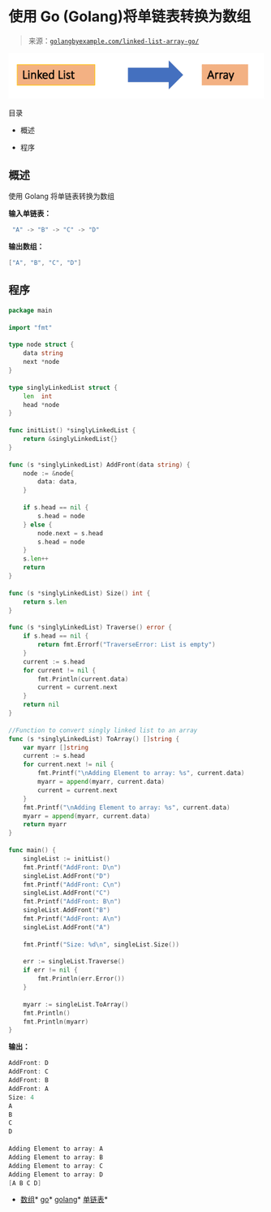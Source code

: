 <!--yml

类别：未分类

日期：2024-10-13 06:36:11

-->

# 使用 Go (Golang)将单链表转换为数组

> 来源：[`golangbyexample.com/linked-list-array-go/`](https://golangbyexample.com/linked-list-array-go/)

![单链表转数组图](img/ccbe90c04631b28e895e760eba3b58b3.png)

目录

+   概述

+   程序

## **概述**

使用 Golang 将单链表转换为数组

**输入单链表：**

```go
 "A" -> "B" -> "C" -> "D"
```

**输出数组：**

```go
["A", "B", "C", "D"]
```

## **程序**

```go
package main

import "fmt"

type node struct {
	data string
	next *node
}

type singlyLinkedList struct {
	len  int
	head *node
}

func initList() *singlyLinkedList {
	return &singlyLinkedList{}
}

func (s *singlyLinkedList) AddFront(data string) {
	node := &node{
		data: data,
	}

	if s.head == nil {
		s.head = node
	} else {
		node.next = s.head
		s.head = node
	}
	s.len++
	return
}

func (s *singlyLinkedList) Size() int {
	return s.len
}

func (s *singlyLinkedList) Traverse() error {
	if s.head == nil {
		return fmt.Errorf("TraverseError: List is empty")
	}
	current := s.head
	for current != nil {
		fmt.Println(current.data)
		current = current.next
	}
	return nil
}

//Function to convert singly linked list to an array
func (s *singlyLinkedList) ToArray() []string {
	var myarr []string
	current := s.head
	for current.next != nil {
		fmt.Printf("\nAdding Element to array: %s", current.data)
		myarr = append(myarr, current.data)
		current = current.next
	}
	fmt.Printf("\nAdding Element to array: %s", current.data)
	myarr = append(myarr, current.data)
	return myarr
}

func main() {
	singleList := initList()
	fmt.Printf("AddFront: D\n")
	singleList.AddFront("D")
	fmt.Printf("AddFront: C\n")
	singleList.AddFront("C")
	fmt.Printf("AddFront: B\n")
	singleList.AddFront("B")
	fmt.Printf("AddFront: A\n")
	singleList.AddFront("A")

	fmt.Printf("Size: %d\n", singleList.Size())

	err := singleList.Traverse()
	if err != nil {
		fmt.Println(err.Error())
	}

	myarr := singleList.ToArray()
	fmt.Println()
	fmt.Println(myarr)
}
```

**输出：**

```go
AddFront: D
AddFront: C
AddFront: B
AddFront: A
Size: 4
A
B
C
D

Adding Element to array: A
Adding Element to array: B
Adding Element to array: C
Adding Element to array: D
[A B C D]
```

+   [数组](https://golangbyexample.com/tag/array/)*   [go](https://golangbyexample.com/tag/go/)*   [golang](https://golangbyexample.com/tag/golang/)*   [单链表](https://golangbyexample.com/tag/single-linked-list/)*
